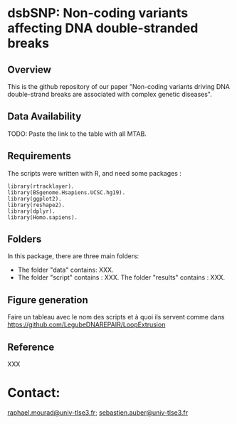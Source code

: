 # dsbSNP: Non-coding variants affecting DNA double-stranded breaks

## Overview

This is the github repository of our paper "Non-coding variants driving DNA double-strand breaks are associated with complex genetic diseases".

## Data Availability

TODO: Paste the link to the table with all MTAB.

## Requirements

The scripts were written with R, and need some packages :

    library(rtracklayer).
    library(BSgenome.Hsapiens.UCSC.hg19).
    library(ggplot2).
    library(reshape2).
    library(dplyr).
    library(Homo.sapiens).


## Folders

In this package, there are three main folders:

- The folder "data" contains: XXX.
- The folder "script" contains : XXX.
  The folder "results" contains : XXX.

## Figure generation

Faire un tableau avec le nom des scripts et à quoi ils servent comme dans https://github.com/LegubeDNAREPAIR/LoopExtrusion

## Reference

XXX

# Contact: 
raphael.mourad@univ-tlse3.fr; sebastien.auber@univ-tlse3.fr
